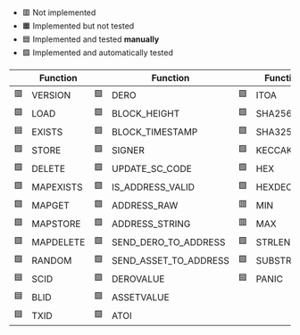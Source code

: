 - 🟥 Not implemented
- 🟧 Implemented but not tested
- 🟦 Implemented and tested **manually**
- 🟩 Implemented and automatically tested

|    | Function  |    | Function              |    | Function  |
|--- |-----------|--- |-----------------------|----|-----------|
| 🟥 | VERSION   | 🟩 | DERO                  | 🟩 | ITOA      | 
| 🟩 | LOAD      | 🟩 | BLOCK_HEIGHT          | 🟩 | SHA256    | 
| 🟦 | EXISTS    | 🟩 | BLOCK_TIMESTAMP       | 🟩 | SHA3256   | 
| 🟩 | STORE     | 🟩 | SIGNER                | 🟩 | KECCAK256 | 
| 🟩 | DELETE    | 🟩 | UPDATE_SC_CODE        | 🟩 | HEX       | 
| 🟩 | MAPEXISTS | 🟩 | IS_ADDRESS_VALID      | 🟩 | HEXDECODE | 
| 🟩 | MAPGET    | 🟩 | ADDRESS_RAW           | 🟥 | MIN       | 
| 🟩 | MAPSTORE  | 🟩 | ADDRESS_STRING        | 🟥 | MAX       | 
| 🟩 | MAPDELETE | 🟩 | SEND_DERO_TO_ADDRESS  | 🟩 | STRLEN    | 
| 🟩 | RANDOM    | 🟩 | SEND_ASSET_TO_ADDRESS | 🟩 | SUBSTR    | 
| 🟦 | SCID      | 🟩 | DEROVALUE             | 🟦 | PANIC     | 
| 🟦 | BLID      | 🟩 | ASSETVALUE            |    |           | 
| 🟦 | TXID      | 🟩 | ATOI                  |    |           |